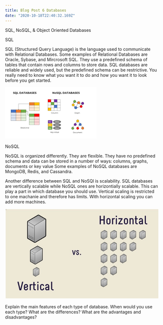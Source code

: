 ```yaml
---
title: Blog Post 6 Databases
date: "2020-10-18T22:40:32.169Z"
---
```


SQL, NoSQL, & Object Oriented Databases

SQL

SQL (Structured Query Language) is the language used to communicate with Relational Databases. Some examples of Relational Databases are Oracle, Sybase, and Mircrosoft SQL. They use a predefined schema of tables that contain rows and columns to store data. SQL databases are reliable and widely used, but the predefined schema can be restrictive. You really need to know what you want it to do and how you want it to look before you get started.

<img src="databases.png" alt="database"/>

NoSQL

NoSQL is organized differently. They are flexible. They have no predefined schema and data can be stored in a number of ways: columns, graphs, documents or key value Some examples of NoSQL databases are MongoDB, Redis, and Cassandra. 

Another difference between SQL and NoSQl is scalability. SQL databases are vertically scalable while NoSQL ones are horizontially scalable. This can play a part in which database you should use. Vertical scaling is restricted to one machanie and therefore has limits. With horizontal scaling you can add more machines. 

<img src="scaling.jpg" alt="database"/>

Explain the main features of each type of database.
When would you use each type?
What are the differences?
What are the advantages and disadvantages?

